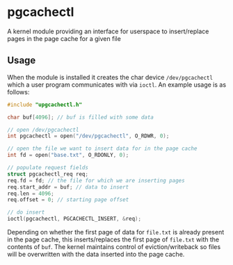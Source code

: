 # pgcachectl
A kernel module providing an interface for userspace to insert/replace pages in the page cache for a given file

## Usage
When the module is installed it creates the char device `/dev/pgcachectl` which a user program communicates with via `ioctl`. An example usage is as follows:

```C
#include "upgcachectl.h"

char buf[4096]; // buf is filled with some data

// open /dev/pgcachectl
int pgcachectl = open("/dev/pgcachectl", O_RDWR, 0);

// open the file we want to insert data for in the page cache
int fd = open("base.txt", O_RDONLY, 0);

// populate request fields
struct pgcachectl_req req;
req.fd = fd; // the file for which we are inserting pages
req.start_addr = buf; // data to insert
req.len = 4096;
req.offset = 0; // starting page offset

// do insert
ioctl(pgcachectl, PGCACHECTL_INSERT, &req);
```

Depending on whether the first page of data for `file.txt` is already present in the page cache, this inserts/replaces the first page of `file.txt` with the contents of `buf`.
The kernel maintains control of eviction/writeback so files will be overwritten with the data inserted into the page cache. 
